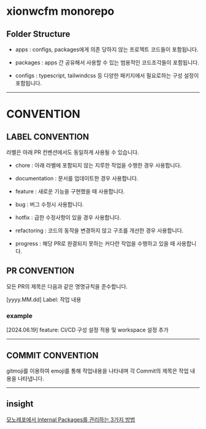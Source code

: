 # xionwcfm monorepo

## Folder Structure

- apps : configs, packages에게 의존 당하지 않는 프로젝트 코드들이 포함됩니다.

- packages : apps 간 공유해서 사용할 수 있는 범용적인 코드조각들이 포함됩니다.

- configs : typescript, tailwindcss 등 다양한 패키지에서 필요로하는 구성 설정이 포함됩니다.

---

# CONVENTION

## LABEL CONVENTION

라벨은 아래 PR 컨벤션에서도 동일하게 사용될 수 있습니다.

- chore : 아래 라벨에 포함되지 않는 지루한 작업을 수행한 경우 사용합니다.

- documentation : 문서를 업데이트한 경우 사용합니다.

- feature : 새로운 기능을 구현했을 때 사용합니다.

- bug : 버그 수정시 사용합니다.

- hotfix : 급한 수정사항이 있을 경우 사용합니다.

- refactoring : 코드의 동작을 변경하지 않고 구조를 개선한 경우 사용합니다.

- progress : 해당 PR로 완결되지 못하는 커다란 작업을 수행하고 있을 때 사용합니다.


## PR CONVENTION

모든 PR의 제목은 다음과 같은 명명규칙을 준수합니다.

[yyyy.MM.dd] Label: 작업 내용

### example

[2024.06.19] feature: CI/CD 구성 설정 적용 및 workspace 설정 추가

---

## COMMIT CONVENTION

gitmoji를 이용하여 emoji를 통해 작업내용을 나타내며 각 Commit의 제목은 작업 내용을 나타냅니다.


---

## insight

[모노레포에서 Internal Packages를 관리하는 3가지 방법](https://xionwcfm.tistory.com/464)

